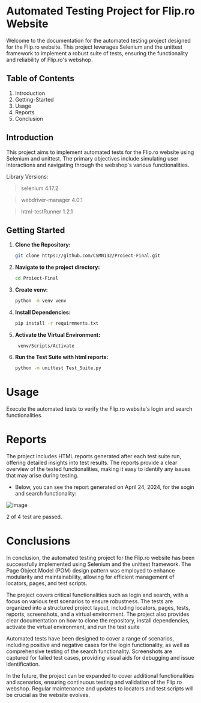 # Automated Testing Project for Flip.ro Website
Welcome to the documentation for the automated testing project designed for the Flip.ro website. This project leverages Selenium and the unittest framework to implement a robust suite of tests, ensuring the functionality and reliability of Flip.ro's webshop.

## Table of Contents
1. Introduction 
2. Getting-Started
3. Usage
4. Reports
5. Conclusion

## Introduction
   This project aims to implement automated tests for the Flip.ro website using Selenium and unittest. The primary objectives include simulating user interactions and navigating through the webshop's various functionalities.

Library Versions:

 >selenium 4.17.2

 >webdriver-manager 4.0.1

 >html-testRunner 1.2.1

## Getting Started

1. **Clone the Repository:**

    ```bash
    git clone https://github.com/CSMN132/Proiect-Final.git
    ```

2. **Navigate to the project directory:**
    
    ```bash
    cd Proiect-Final
    ```

3. **Create venv:**
    
    ```bash
    python -m venv venv
    ```
    
4. **Install Dependencies:**

    ```bash
    pip install -r requirmments.txt
    ```

5. **Activate the Virtual Environment:**
    
    ```Terminal
     venv/Scripts/Activate  
    ```
    
6. **Run the Test Suite with html reports:**

    ```bash
    python -m unittest Test_Suite.py
    ```

# Usage

Execute the automated tests to verify the Flip.ro website's login and search functionalities.

# Reports

The project includes HTML reports generated after each test suite run, offering detailed insights into test results. The reports provide a clear overview of the tested functionalities, making it easy to identify any issues that may arise during testing.

- Below, you can see the report generated on April 24, 2024, for the sogin and search functionality:

![image](https://github.com/CSMN132/Proiect-Final/assets/139993897/2563bf50-631d-4ad7-8098-d30b9ef44c07)

2 of 4 test are passed.

# Conclusions

In conclusion, the automated testing project for the Flip.ro website has been successfully implemented using Selenium and the unittest framework. The Page Object Model (POM) design pattern was employed to enhance modularity and maintainability, allowing for efficient management of locators, pages, and test scripts.

The project covers critical functionalities such as login and search, with a focus on various test scenarios to ensure robustness. The tests are organized into a structured project layout, including locators, pages, tests, reports, screenshots, and a virtual environment. The project also provides clear documentation on how to clone the repository, install dependencies, activate the virtual environment, and run the test suite

Automated tests have been designed to cover a range of scenarios, including positive and negative cases for the login functionality, as well as comprehensive testing of the search functionality. Screenshots are captured for failed test cases, providing visual aids for debugging and issue identification.

In the future, the project can be expanded to cover additional functionalities and scenarios, ensuring continuous testing and validation of the Flip.ro webshop. Regular maintenance and updates to locators and test scripts will be crucial as the website evolves.
